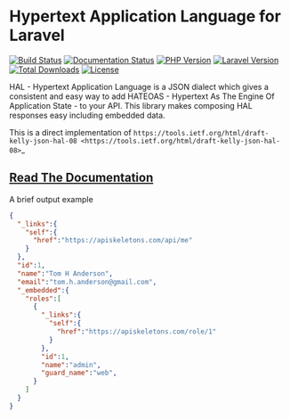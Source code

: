 Hypertext Application Language for Laravel
==========================================

[![Build Status](https://travis-ci.com/API-Skeletons/laravel-hal.svg?branch=master)](https://travis-ci.com/API-Skeletons/laravel-hal)
[![Documentation Status](https://readthedocs.org/projects/api-skeletons-laravel-hal/badge/?version=latest)](https://api-skeletons-laravel-hal.readthedocs.io/en/latest/?badge=latest)
[![PHP Version](https://img.shields.io/badge/PHP-7.4-blue)](https://img.shields.io/badge/PHP-7.4-blue)
[![Laravel Version](https://img.shields.io/badge/Laravel-8.0-red)](https://img.shields.io/badge/Laravel-8.0-red)
[![Total Downloads](https://poser.pugx.org/api-skeletons/laravel-hal/downloads)](//packagist.org/packages/api-skeletons/laravel-hal) 
[![License](https://poser.pugx.org/api-skeletons/laravel-hal/license)](//packagist.org/packages/api-skeletons/laravel-hal)


HAL - Hypertext Application Language is a JSON dialect which gives
a consistent and easy way to add HATEOAS - Hypertext As The Engine
Of Application State - to your API.  This library makes 
composing HAL responses easy including embedded data.

This is a direct implementation of `https://tools.ietf.org/html/draft-kelly-json-hal-08 <https://tools.ietf.org/html/draft-kelly-json-hal-08>`_


## [Read The Documentation](https://api-skeletons-laravel-hal.readthedocs.io/en/latest/index.html)


A brief output example

```json
{
  "_links":{
    "self":{
      "href":"https://apiskeletons.com/api/me"
    }
  },
  "id":1,
  "name":"Tom H Anderson",
  "email":"tom.h.anderson@gmail.com",
  "_embedded":{
    "roles":[
      {
        "_links":{
          "self":{
            "href":"https://apiskeletons.com/role/1"
          }
        },
        "id":1,
        "name":"admin",
        "guard_name":"web",
      }
    ]
  }
}
```
